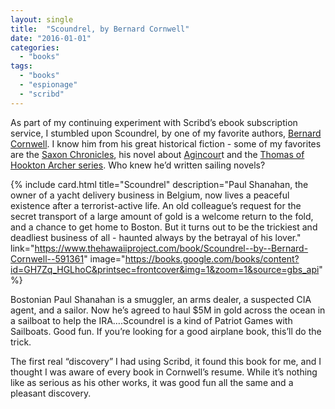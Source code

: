 ```yaml
---
layout: single
title:  "Scoundrel, by Bernard Cornwell"
date: "2016-01-01"
categories: 
  - "books"
tags: 
  - "books"
  - "espionage"
  - "scribd"
---
```


As part of my continuing experiment with Scribd’s ebook subscription service, I stumbled upon Scoundrel, by one of my favorite authors, [Bernard Cornwell](https://www.thehawaiiproject.com/books--written-by--Bernard-Cornwell). I know him from his great historical fiction - some of my favorites are the [Saxon Chronicles](https://www.thehawaiiproject.com/book/The-Last-Kingdom-%28The-Saxon-Chronicles-Series-1%29--by--Bernard-Cornwell--5692), his novel about [Agincour](https://www.thehawaiiproject.com/book/Agincourt--by--Bernard-Cornwell--5683)t and the [Thomas of Hookton Archer series](https://www.thehawaiiproject.com/book/The-Archers-Tale-%28The-Grail-Quest-Book-1%29--by--Bernard-Cornwell--5688). Who knew he’d written sailing novels?

{% include card.html
   title="Scoundrel"
   description="Paul Shanahan, the owner of a yacht delivery business in Belgium, now lives a peaceful existence after a terrorist-active life. An old colleague’s request for the secret transport of a large amount of gold is a welcome return to the fold, and a chance to get home to Boston. But it turns out to be the trickiest and deadliest business of all - haunted always by the betrayal of his lover."
   link="https://www.thehawaiiproject.com/book/Scoundrel--by--Bernard-Cornwell--591361"
   image="https://books.google.com/books/content?id=GH7Zq_HGLhoC&printsec=frontcover&img=1&zoom=1&source=gbs_api"
%}


Bostonian Paul Shanahan is a smuggler, an arms dealer, a suspected CIA agent, and a sailor. Now he’s agreed to haul $5M in gold across the ocean in a sailboat to help the IRA….Scoundrel is a kind of Patriot Games with Sailboats. Good fun. If you’re looking for a good airplane book, this’ll do the trick.

The first real “discovery” I had using Scribd, it found this book for me, and I thought I was aware of every book in Cornwell’s resume. While it’s nothing like as serious as his other works, it was good fun all the same and a pleasant discovery.
